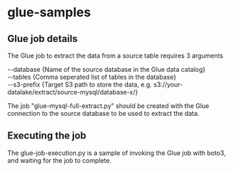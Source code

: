 # glue-samples

## Glue job details

The Glue job to extract the data from a source table requires 3 arguments  

--database 		{Name of the source database in the Glue data catalog}  
--tables		  {Comma seperated list of tables in the database}  
--s3-prefix		{Target S3 path to store the data, e.g. s3://your-datalake/extract/source-mysql/database-x/}   
  
The job "glue-mysql-full-extract.py" should be created with the Glue connection to the source database to be used to extract the data.  
  
  
## Executing the job   
  
The glue-job-execution.py is a sample of invoking the Glue job with boto3, and waiting for the job to complete.  

